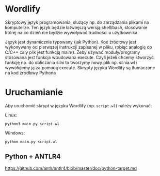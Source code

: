 # Wordlify
Skryptowy język programowania, służący np. do zarządzania plikami na komputerze. Ten język będzie łatwiejszą wersją shell/bash, stosowanie której na co dzień nie będzie wywoływać trudności u użytkownika. 

Język jest dynamicznie typowany (jak Python). Kod źródłowy jest wykonywany od pierwszej instrukcji zapisanej w pliku, robiąc analogię do C/C++ cały plik jest funkcją main(). Żeby używać moduły/programy stosowana jest funkcja wbudowana execute. Czyli jeżeli chcemy stworzyć funkcję np. do obliczania silni to tworzymy nowy plik np. silnia.wl i wywołujemy ją za pomocą execute. 
Skrypty języka Wordlify są tłumaczone na kod źródłowy Pythona

# Uruchamianie
Aby uruchomić skrypt w języku Wordlify (np. `script.wl`) należy wykonać:

Linux:
```
python3 main.py script.wl
```

Windows:
```
python main.py script.wl
```

## Python + ANTLR4
https://github.com/antlr/antlr4/blob/master/doc/python-target.md
